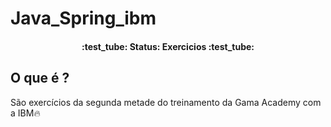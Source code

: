 # Java_Spring_ibm


<h4 align="center"> 
	:test_tube:  Status: Exercicios  :test_tube:
</h4>

## O que é ?

São exercícios da segunda metade do treinamento da Gama Academy com a IBM:fire:
